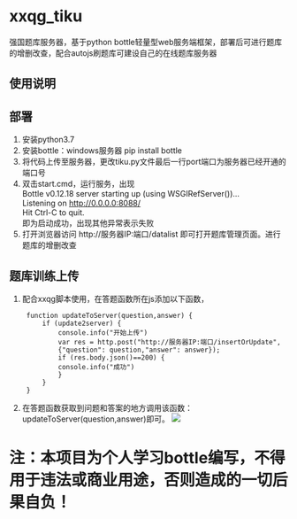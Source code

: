 # xxqg_tiku
强国题库服务器，基于python bottle轻量型web服务端框架，部署后可进行题库的增删改查，配合autojs刷题库可建设自己的在线题库服务器
## 使用说明
## 部署
1. 安装python3.7
2. 安装bottle：windows服务器 pip install bottle
3. 将代码上传至服务器，更改tiku.py文件最后一行port端口为服务器已经开通的端口号
4. 双击start.cmd，运行服务，出现<br>
Bottle v0.12.18 server starting up (using WSGIRefServer())...<br>
Listening on http://0.0.0.0:8088/<br>
Hit Ctrl-C to quit.<br>即为启动成功，出现其他异常表示失败
5. 打开浏览器访问 http://服务器IP:端口/datalist 即可打开题库管理页面。进行题库的增删改查
## 题库训练上传
1. 配合xxqg脚本使用，在答题函数所在js添加以下函数，

	    function updateToServer(question,answer) {
	    	if (update2server) {
	    		console.info("开始上传")
	    		var res = http.post("http://服务器IP:端口/insertOrUpdate", 
	    		{"question": question,"answer": answer});
	    		if (res.body.json()==200) {
	    		console.info("成功")
	    		}
	    	}
    	}
2. 在答题函数获取到问题和答案的地方调用该函数：updateToServer(question,answer)即可。
![](https://github.com/wanghuisenior/xxqg_tiku/blob/main/1.png)		
# 注：本项目为个人学习bottle编写，不得用于违法或商业用途，否则造成的一切后果自负！

